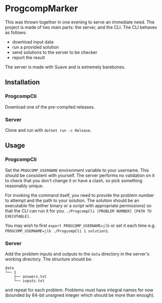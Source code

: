 # ProgcompMarker

This was thrown together in one evening to serve an immediate need.
The project is made of two main parts: the server, and the CLI.
The CLI behaves as follows:
- download input data
- run a provided solution
- send solutions to the server to be checker
- report the result

The server is made with Suave and is extremely barebones.

## Installation

### ProgcompCli

Download one of the pre-compiled releases.

### Server

Clone and run with `dotnet run -c Release`.

## Usage

### ProgcompCli

Set the `PROGCOMP_USERNAME` environment variable to your username.
This should be consistent with yourself.
The server performs no validation on it to check that you don't change it or have a clash, so pick something reasonably unique.

For invoking the command itself, you need to provide the problem number to attempt and the path to your solution.
The solution should be an executable file (either binary or a script with appropriate permissions) so that the CLI can run it for you.
`./ProgcompCli [PROBLEM NUMBER] [PATH TO EXECUTABLE]`.

You may wish to first `export PROGCOMP_USERNAME=jlb` or set it each time e.g. `PROGCOMP_USERNAME=jlb ./ProgcompCli 1 solution1`.

### Server

Add the problem inputs and outputs to the `data` directory in the server's working directory. The structure should be:
```
data
└── 1
    ├── answers.txt
    └── inputs.txt
```
and repeat for each problem.
Problems must have integral names for now (bounded by 64-bit unsigned integer which should be more than enough).
